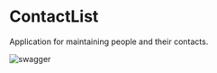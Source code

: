 # ContactList
Application for maintaining people and their contacts.

![swagger](https://github.com/BrunoBencke/ContactList/assets/41764882/3250c693-d799-415c-8e11-b671a1a2c0fb)

